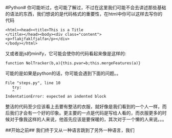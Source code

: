 #Python#
你可能听过，也可能了解过，不过在这里我们可能不会去讲述那些基础的语法的东西，我们想说的是代码格式的重要性，在html中你可以这样去写你的代码

	<html><head><title>This is a Title
	</title></head><body><div class="content">
	<p>flakjfaklfjalfa</p></div>
	</body></html>
	
又或者是js的minify，它可能会使你的代码看起来像是这样的:

	function NolTracker(b,a){this.pvar=b;this.mergeFeatures(a)}
	
可能的是如果是python的话，你可能会遇到下面的问题。。

    File "steps.py", line 10
       try:
       ^
    IndentationError: expected an indented block
    
整洁的代码至少应该看上去要有整洁的衣服，就好像是我们看到的一个人一样，而后我们才会有一个好的印象。更主要的一点是代码是写给人看的，而衣服更多的时候对于像我这样的人来说，他首先应该是要保暖的，其次对于一个懒的人来说。。。

##开始之前##
我们终于又从一种语言跳到了另外一种语言，我们